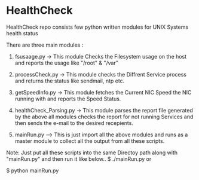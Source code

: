 # HealthCheck
HealthCheck repo consists few python written modules for UNIX Systems health status

There are three main modules :

1) fsusaage.py  -> This module Checks the Filesystem usage on the host and reports the usage like "/root" & "/var"
2) processCheck.py -> This module checks the Diffrent Service process and returns the status like sendmail, ntp etc.
3) getSpeedInfo.py -> This module fetches the Current NIC Speed the NIC running with and reports the Speed Status.
4) healthCheck_Parsing.py -> This module parses the report file generated by the above all modules checks the report for
   not running Services and then sends the e-mail to the desired recepients.
   
5) mainRun.py  --> This is just import all the above modules and runs as a master module to collect all the output from all these scripts.


Note: Just put all these scripts into the same Directoy path along with "mainRun.py" and then run it like below..
$ ./mainRun.py or

$ python mainRun.py
